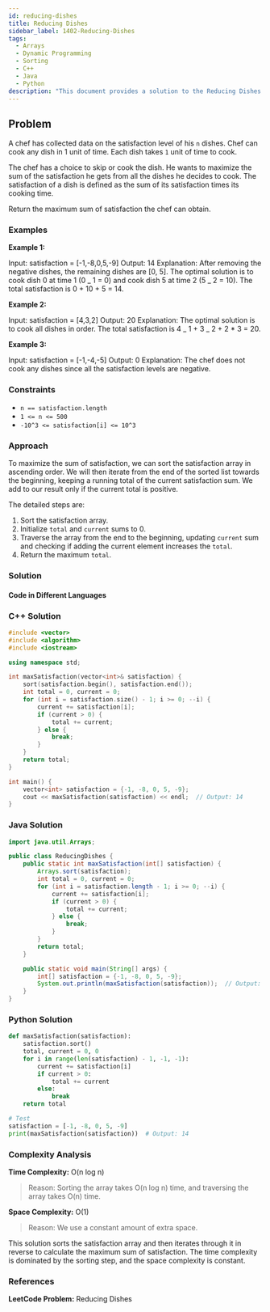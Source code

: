 ```yaml
---
id: reducing-dishes
title: Reducing Dishes
sidebar_label: 1402-Reducing-Dishes
tags:
  - Arrays
  - Dynamic Programming
  - Sorting
  - C++
  - Java
  - Python
description: "This document provides a solution to the Reducing Dishes problem, where we need to maximize the sum of the satisfaction of dishes."
---
```


## Problem

A chef has collected data on the satisfaction level of his `n` dishes. Chef can cook any dish in 1 unit of time. Each dish takes `1` unit of time to cook.

The chef has a choice to skip or cook the dish. He wants to maximize the sum of the satisfaction he gets from all the dishes he decides to cook. The satisfaction of a dish is defined as the sum of its satisfaction times its cooking time.

Return the maximum sum of satisfaction the chef can obtain.

### Examples

**Example 1:**

Input: satisfaction = [-1,-8,0,5,-9]
Output: 14
Explanation: After removing the negative dishes, the remaining dishes are [0, 5].
 The optimal solution is to cook dish 0 at time 1 (0 _ 1 = 0) and cook dish 5 at time 2 (5 _ 2 = 10).
 The total satisfaction is 0 + 10 + 5 = 14.

**Example 2:**

Input: satisfaction = [4,3,2]
Output: 20
Explanation: The optimal solution is to cook all dishes in order.
 The total satisfaction is 4 _ 1 + 3 _ 2 + 2 \* 3 = 20.

**Example 3:**

Input: satisfaction = [-1,-4,-5]
Output: 0
Explanation: The chef does not cook any dishes since all the satisfaction levels are negative.

### Constraints

- `n == satisfaction.length`
- `1 <= n <= 500`
- `-10^3 <= satisfaction[i] <= 10^3`

### Approach

To maximize the sum of satisfaction, we can sort the satisfaction array in ascending order. We will then iterate from the end of the sorted list towards the beginning, keeping a running total of the current satisfaction sum. We add to our result only if the current total is positive.

The detailed steps are:

1. Sort the satisfaction array.
2. Initialize `total` and `current` sums to 0.
3. Traverse the array from the end to the beginning, updating `current` sum and checking if adding the current element increases the `total`.
4. Return the maximum `total`.

### Solution

#### Code in Different Languages

### C++ Solution

```cpp
#include <vector>
#include <algorithm>
#include <iostream>

using namespace std;

int maxSatisfaction(vector<int>& satisfaction) {
    sort(satisfaction.begin(), satisfaction.end());
    int total = 0, current = 0;
    for (int i = satisfaction.size() - 1; i >= 0; --i) {
        current += satisfaction[i];
        if (current > 0) {
            total += current;
        } else {
            break;
        }
    }
    return total;
}

int main() {
    vector<int> satisfaction = {-1, -8, 0, 5, -9};
    cout << maxSatisfaction(satisfaction) << endl;  // Output: 14
}
```

### Java Solution

```java
import java.util.Arrays;

public class ReducingDishes {
    public static int maxSatisfaction(int[] satisfaction) {
        Arrays.sort(satisfaction);
        int total = 0, current = 0;
        for (int i = satisfaction.length - 1; i >= 0; --i) {
            current += satisfaction[i];
            if (current > 0) {
                total += current;
            } else {
                break;
            }
        }
        return total;
    }

    public static void main(String[] args) {
        int[] satisfaction = {-1, -8, 0, 5, -9};
        System.out.println(maxSatisfaction(satisfaction));  // Output: 14
    }
}
```

### Python Solution

```python
def maxSatisfaction(satisfaction):
    satisfaction.sort()
    total, current = 0, 0
    for i in range(len(satisfaction) - 1, -1, -1):
        current += satisfaction[i]
        if current > 0:
            total += current
        else:
            break
    return total

# Test
satisfaction = [-1, -8, 0, 5, -9]
print(maxSatisfaction(satisfaction))  # Output: 14
```

### Complexity Analysis

**Time Complexity:** O(n log n)

> Reason: Sorting the array takes O(n log n) time, and traversing the array takes O(n) time.

**Space Complexity:** O(1)

> Reason: We use a constant amount of extra space.

This solution sorts the satisfaction array and then iterates through it in reverse to calculate the maximum sum of satisfaction. The time complexity is dominated by the sorting step, and the space complexity is constant.

### References

**LeetCode Problem:** Reducing Dishes
